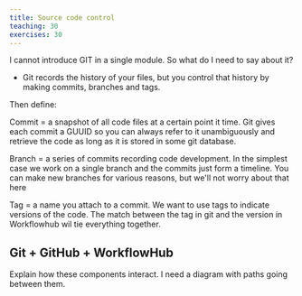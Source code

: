 ```yaml
---
title: Source code control
teaching: 30
exercises: 30
---
```


I cannot introduce GIT in a single module. So what do I need to say about it?

- Git records the history of your files, but you control that history by making commits, branches
  and tags.

Then define:

Commit = a snapshot of all code files at a certain point it time. Git gives each commit a GUUID so
you can always refer to it unambiguously and retrieve the code as long as it is stored in some
git database.

Branch = a series of commits recording code development. In the simplest case we work on a single
branch and the commits just form a timeline. You can make new branches for various reasons, but
we'll not worry about that here

Tag = a name you attach to a commit. We want to use tags to indicate versions of the code. The
match between the tag in git and the version in Workflowhub wil tie everything together.

## Git + GitHub + WorkflowHub

Explain how these components interact. I need a diagram with paths going between them.


